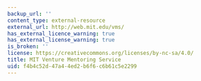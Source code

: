 ```yaml
---
backup_url: ''
content_type: external-resource
external_url: http://web.mit.edu/vms/
has_external_licence_warning: true
has_external_license_warning: true
is_broken: ''
license: https://creativecommons.org/licenses/by-nc-sa/4.0/
title: MIT Venture Mentoring Service
uid: f4b4c52d-47a4-4ed2-b6f6-c6b61c5e2299
---
```

